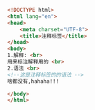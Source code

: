 
<BlogInfo id="135" title="14.注释标签" author="白日梦想猿" pv=0 read_times=0 pre_cost_time="0分9秒" category="html5学习" tag_list="['html5学习']" create_time="2020.07.14 17:01:46" update_time="2020.07.14 17:04:09" />

```html
<!DOCTYPE html>
<html lang="en">
<head>
    <meta charset="UTF-8">
    <title>注释标签</title>
</head>
<body>
1.解释: <br>
用来标注解释用的 <br>
2.语法 <br>
<!--这是注释标签的的语法 -->
啥都没有,hahaha!!!

</body>
</html>
```
